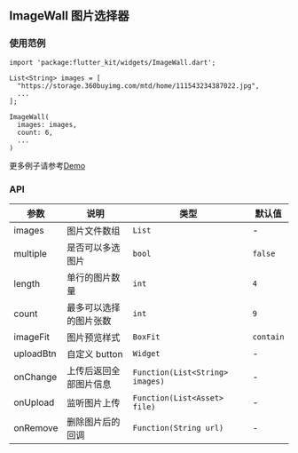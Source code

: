 ## ImageWall 图片选择器

### 使用范例

```
import 'package:flutter_kit/widgets/ImageWall.dart';

List<String> images = [
  "https://storage.360buyimg.com/mtd/home/111543234387022.jpg",
  ...
];

ImageWall(
  images: images,
  count: 6,
  ...
)
```

更多例子请参考[Demo](../lib/routes/demoImageWall.dart)

### API

| 参数  | 说明  | 类型  | 默认值  |
| ------------ | ------------ | ------------ | ------------ |
| images | 图片文件数组 | `List` | - |
| multiple | 是否可以多选图片 | `bool` | `false` |
| length | 单行的图片数量 | `int` | `4` |
| count | 最多可以选择的图片张数 | `int` | `9` |
| imageFit | 图片预览样式 | `BoxFit` | `contain` |
| uploadBtn | 自定义 button | `Widget` | - |
| onChange | 上传后返回全部图片信息 | `Function(List<String> images)` | - |
| onUpload | 监听图片上传 | `Function(List<Asset> file)` | - |
| onRemove | 删除图片后的回调 | `Function(String url)` | - |
